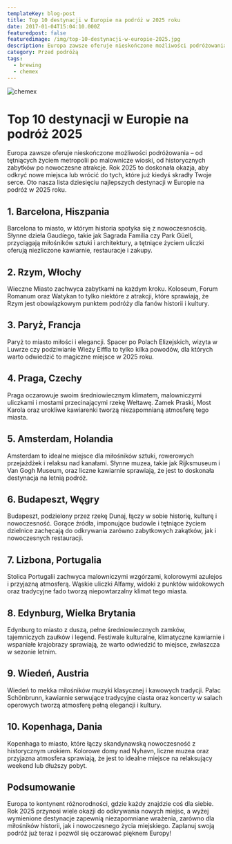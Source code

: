 ```yaml
---
templateKey: blog-post
title: Top 10 destynacji w Europie na podróż w 2025 roku
date: 2017-01-04T15:04:10.000Z
featuredpost: false
featuredimage: /img/top-10-destynacji-w-europie-2025.jpg
description: Europa zawsze oferuje nieskończone możliwości podróżowania – od tętniących życiem metropolii po malownicze wioski, od historycznych zabytków po nowoczesne atrakcje. Rok 2025 to doskonała okazja, aby odkryć nowe miejsca lub wrócić do tych, które już kiedyś skradły Twoje serce.
category: Przed podróżą
tags:
  - brewing
  - chemex
---
```

![chemex](/img/wycieczka-do-stanow.jpg)

# Top 10 destynacji w Europie na podróż 2025

Europa zawsze oferuje nieskończone możliwości podróżowania – od tętniących życiem metropolii po malownicze wioski, od historycznych zabytków po nowoczesne atrakcje. Rok 2025 to doskonała okazja, aby odkryć nowe miejsca lub wrócić do tych, które już kiedyś skradły Twoje serce. Oto nasza lista dziesięciu najlepszych destynacji w Europie na podróż w 2025 roku.

## 1. Barcelona, Hiszpania

Barcelona to miasto, w którym historia spotyka się z nowoczesnością. Słynne dzieła Gaudíego, takie jak Sagrada Familia czy Park Güell, przyciągają miłośników sztuki i architektury, a tętniące życiem uliczki oferują niezliczone kawiarnie, restauracje i zakupy.

## 2. Rzym, Włochy

Wieczne Miasto zachwyca zabytkami na każdym kroku. Koloseum, Forum Romanum oraz Watykan to tylko niektóre z atrakcji, które sprawiają, że Rzym jest obowiązkowym punktem podróży dla fanów historii i kultury.

## 3. Paryż, Francja

Paryż to miasto miłości i elegancji. Spacer po Polach Elizejskich, wizyta w Luwrze czy podziwianie Wieży Eiffla to tylko kilka powodów, dla których warto odwiedzić to magiczne miejsce w 2025 roku.

## 4. Praga, Czechy

Praga oczarowuje swoim średniowiecznym klimatem, malowniczymi uliczkami i mostami przecinającymi rzekę Wełtawę. Zamek Praski, Most Karola oraz urokliwe kawiarenki tworzą niezapomnianą atmosferę tego miasta.

## 5. Amsterdam, Holandia

Amsterdam to idealne miejsce dla miłośników sztuki, rowerowych przejażdżek i relaksu nad kanałami. Słynne muzea, takie jak Rijksmuseum i Van Gogh Museum, oraz liczne kawiarnie sprawiają, że jest to doskonała destynacja na letnią podróż.

## 6. Budapeszt, Węgry

Budapeszt, podzielony przez rzekę Dunaj, łączy w sobie historię, kulturę i nowoczesność. Gorące źródła, imponujące budowle i tętniące życiem dzielnice zachęcają do odkrywania zarówno zabytkowych zakątków, jak i nowoczesnych restauracji.

## 7. Lizbona, Portugalia

Stolica Portugalii zachwyca malowniczymi wzgórzami, kolorowymi azulejos i przyjazną atmosferą. Wąskie uliczki Alfamy, widoki z punktów widokowych oraz tradycyjne fado tworzą niepowtarzalny klimat tego miasta.

## 8. Edynburg, Wielka Brytania

Edynburg to miasto z duszą, pełne średniowiecznych zamków, tajemniczych zaułków i legend. Festiwale kulturalne, klimatyczne kawiarnie i wspaniałe krajobrazy sprawiają, że warto odwiedzić to miejsce, zwłaszcza w sezonie letnim.

## 9. Wiedeń, Austria

Wiedeń to mekka miłośników muzyki klasycznej i kawowych tradycji. Pałac Schönbrunn, kawiarnie serwujące tradycyjne ciasta oraz koncerty w salach operowych tworzą atmosferę pełną elegancji i kultury.

## 10. Kopenhaga, Dania

Kopenhaga to miasto, które łączy skandynawską nowoczesność z historycznym urokiem. Kolorowe domy nad Nyhavn, liczne muzea oraz przyjazna atmosfera sprawiają, że jest to idealne miejsce na relaksujący weekend lub dłuższy pobyt.

## Podsumowanie

Europa to kontynent różnorodności, gdzie każdy znajdzie coś dla siebie. Rok 2025 przynosi wiele okazji do odkrywania nowych miejsc, a wyżej wymienione destynacje zapewnią niezapomniane wrażenia, zarówno dla miłośników historii, jak i nowoczesnego życia miejskiego. Zaplanuj swoją podróż już teraz i pozwól się oczarować pięknem Europy!
